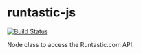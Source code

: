# runtastic-js

[![Build Status](https://travis-ci.org/terhuerne/runtastic-js.svg?branch=master)](https://travis-ci.org/terhuerne/runtastic-js)

Node class to access the Runtastic.com API.
